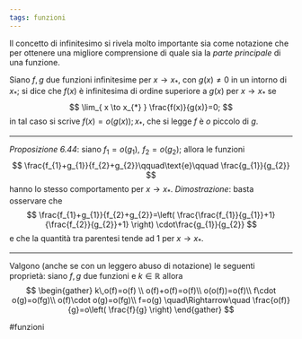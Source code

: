 ```yaml
---
tags: funzioni
---
```



Il concetto di infinitesimo si rivela molto importante sia come notazione che per ottenere una migliore comprensione di quale sia la *parte principale* di una funzione. 

Siano $f,g$ due funzioni infinitesime per $x\to x_{*}$, con $g(x)\neq0$ in un intorno di $x_{*}$; si dice che $f(x)$ è infinitesima di ordine superiore a $g(x)$ per $x\to x_{*}$ se 
$$
\lim_{ x \to x_{*} } \frac{f(x)}{g(x)}=0;
$$
in tal caso si scrive $f(x)=o(g(x));x_{*}$, che si legge $f$ è $o$ piccolo di $g$.

---
*Proposizione 6.44*: siano $f_{1}=o(g_{1}),\,\,f_{2}=o(g_{2})$; allora le funzioni
$$
\frac{f_{1}+g_{1}}{f_{2}+g_{2}}\qquad\text{e}\qquad \frac{g_{1}}{g_{2}}
$$
hanno lo stesso comportamento per $x\to x_{*}$.
*Dimostrazione*:
basta osservare che $$
\frac{f_{1}+g_{1}}{f_{2}+g_{2}}=\left( \frac{\frac{f_{1}}{g_{1}}+1}{\frac{f_{2}}{g_{2}}+1} \right) \cdot\frac{g_{1}}{g_{2}}
$$
e che la quantità tra parentesi tende ad $1$ per $x \to x_{*}$.

---
Valgono (anche se con un leggero abuso di notazione) le seguenti proprietà:
siano $f,g$ due funzioni e $k\in \mathbb{R}$ allora
$$
\begin{gather}
k\,o(f)=o(f) \\
o(f)+o(f)=o(f)\\
o(o(f))=o(f)\\
f\cdot o(g)=o(fg)\\
o(f)\cdot o(g)=o(fg)\\
f=o(g) \quad\Rightarrow\quad \frac{o(f)}{g}=o\left( \frac{f}{g} \right)
\end{gather}
$$

#funzioni 